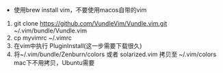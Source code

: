 - 使用brew install vim，不要使用macos自带的vim
1. git clone https://github.com/VundleVim/Vundle.vim.git ~/.vim/bundle/Vundle.vim
2. cp myvimrc ~/.vimrc
2. 在vim中执行 PluginInstall(这一步需要下载很久)
3. 将~/.vim/bundle/Zenburn/colors 或者 solarized.vim  拷贝至 ~/.vim/colors mac下不用拷贝，Ubuntu需要
